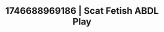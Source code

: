 ---
categories:
- Femme domination
- AI-generated
- Deep touch
- Real couple content
- ASMR
- POV erotica
- Cosplay
- Lover's breath
image: /assets/images/1746688969186.jpg
layout: post
seo:
  description: Featured content with high-quality Scat Fetish, ABDL Play. HD images
    available.
  keywords: Scat Fetish, ABDL Play
  og_image: /assets/images/1746688969186.jpg
  schema_type: VisualArtwork
tags:
- ABDL Play
- Scat Fetish
- '#1746688969186'
title: 1746688969186 | Scat Fetish ABDL Play
---